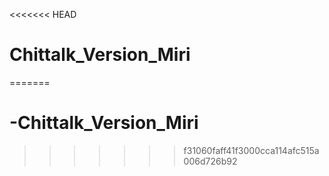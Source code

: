 <<<<<<< HEAD
# Chittalk_Version_Miri 
=======
# -Chittalk_Version_Miri
>>>>>>> f31060faff41f3000cca114afc515a006d726b92
